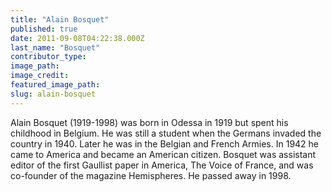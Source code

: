 ```yaml
---
title: "Alain Bosquet"
published: true
date: 2011-09-08T04:22:38.000Z
last_name: "Bosquet"
contributor_type:
image_path:
image_credit:
featured_image_path:
slug: alain-bosquet
---
```


Alain Bosquet (1919-1998) was born in Odessa in 1919 but spent his childhood in Belgium. He was still a student when the Germans invaded the country in 1940. Later he was in the Belgian and French Armies. In 1942 he came to America and became an American citizen. Bosquet was assistant editor of the first Gaullist paper in America, The Voice of France, and was co-founder of the magazine Hemispheres. He passed away in 1998.

